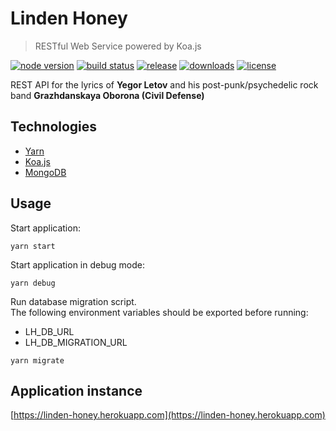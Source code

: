 # Linden Honey

> RESTful Web Service powered by Koa.js

[![node version][node-image]][node-url]
[![build status][travis-image]][travis-url]
[![release][release-image]][release-url]
[![downloads][downloads-image]][release-url]
[![license][license-image]][license-url]

[node-image]: https://img.shields.io/badge/node-7.6.x-brightgreen.svg?style=flat-square
[node-url]: http://www.oracle.com/technetwork/node/nodese/downloads/index.html
[release-image]: https://img.shields.io/github/release/linden-honey/linden-honey.svg?style=flat-square
[release-url]: https://github.com/linden-honey/linden-honey/releases
[downloads-image]: https://img.shields.io/github/downloads/linden-honey/linden-honey-spring/latest/total.svg?style=flat-square
[downloads-url]: https://github.com/linden-honey/linden-honey/releases
[travis-image]: https://img.shields.io/travis/linden-honey/linden-honey/master.svg?style=flat-square
[travis-url]: https://travis-ci.org/linden-honey/linden-honey
[license-image]: https://img.shields.io/github/license/mashape/apistatus.svg?style=flat-square
[license-url]: https://github.com/linden-honey/linden-honey/blob/master/LICENSE

REST API for the lyrics of __Yegor Letov__ and his post-punk/psychedelic rock band __Grazhdanskaya Oborona (Civil Defense)__

## Technologies

* [Yarn](https://yarnpkg.com/lang/en/)
* [Koa.js](https://koajs.com/)
* [MongoDB](https://docs.mongodb.com/)

## Usage

Start application:
```
yarn start
```

Start application in debug mode:
```
yarn debug
```

Run database migration script.  
The following environment variables should be exported before running:
* LH\_DB\_URL
* LH\_DB\_MIGRATION\_URL
```
yarn migrate
```


## Application instance

[https://linden-honey.herokuapp.com](https://linden-honey.herokuapp.com)
